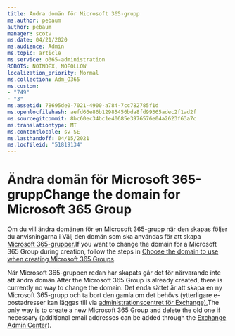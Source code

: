 ```yaml
---
title: Ändra domän för Microsoft 365-grupp
ms.author: pebaum
author: pebaum
manager: scotv
ms.date: 04/21/2020
ms.audience: Admin
ms.topic: article
ms.service: o365-administration
ROBOTS: NOINDEX, NOFOLLOW
localization_priority: Normal
ms.collection: Adm_O365
ms.custom:
- "749"
- "3"
ms.assetid: 78695de0-7021-4900-a784-7cc782785f1d
ms.openlocfilehash: aefd66e86b12985456bda8fd99365adec2f1ad2f
ms.sourcegitcommit: 8bc60ec34bc1e40685e3976576e04a2623f63a7c
ms.translationtype: MT
ms.contentlocale: sv-SE
ms.lasthandoff: 04/15/2021
ms.locfileid: "51819134"
---
```

# <a name="change-the-domain-for-microsoft-365-group"></a><span data-ttu-id="b2f8a-102">Ändra domän för Microsoft 365-grupp</span><span class="sxs-lookup"><span data-stu-id="b2f8a-102">Change the domain for Microsoft 365 Group</span></span>

<span data-ttu-id="b2f8a-103">Om du vill ändra domänen för en Microsoft 365-grupp när den skapas följer du anvisningarna i Välj den domän som ska användas för att skapa [Microsoft 365-grupper.](https://docs.microsoft.com/microsoft-365/admin/create-groups/choose-domain-to-create-groups)</span><span class="sxs-lookup"><span data-stu-id="b2f8a-103">If you want to change the domain for a Microsoft 365 Group during creation, follow the steps in [Choose the domain to use when creating Microsoft 365 Groups](https://docs.microsoft.com/microsoft-365/admin/create-groups/choose-domain-to-create-groups).</span></span>
  
<span data-ttu-id="b2f8a-104">När Microsoft 365-gruppen redan har skapats går det för närvarande inte att ändra domän.</span><span class="sxs-lookup"><span data-stu-id="b2f8a-104">After the Microsoft 365 Group is already created, there is currently no way to change the domain.</span></span> <span data-ttu-id="b2f8a-105">Det enda sättet är att skapa en ny Microsoft 365-grupp och ta bort den gamla om det behövs (ytterligare e-postadresser kan läggas till via [administrationscentret för Exchange).](https://outlook.office365.com/ecp.aspx)</span><span class="sxs-lookup"><span data-stu-id="b2f8a-105">The only way is to create a new Microsoft 365 Group and delete the old one if necessary (additional email addresses can be added through the [Exchange Admin Center](https://outlook.office365.com/ecp.aspx)).</span></span>